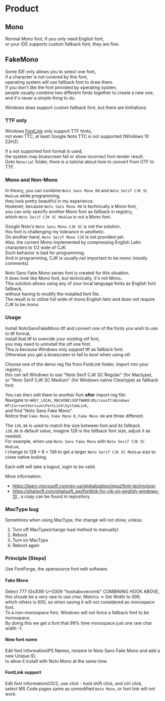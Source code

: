 # Product

## Mono

Normal Mono font, if you only need English font,  
or your IDE supports custom fallback font, they are fine.

## FakeMono

Some IDE only allows you to select one font,  
if a character is not covered by this font,  
operating system will use fallback font to draw them.  
If you don't like the font provided by operating system,  
people usually combine two different fonts together to create a new one,  
and it's never a simple thing to do.

Windows does support custom fallback font, but there are limitations.

### TTF only

Windows [FontLink](https://learn.microsoft.com/en-us/globalization/input/font-technology) only support TTF fonts,  
not even TTC, at least Google Noto TTC is not supported (Windows 10 22H2).

If a not supported font format is used,  
the system may bluescreen fail or show incorrect font render result.  
Goto `Material` folder, there is a tutorial about how to convert from OTF to TTF.

### Mono and Non-Mono

In theory, you can combine `Noto Sans Mono R0` and `Noto Serif CJK SC Medium` while programming,  
they look pretty beautiful in my experience.  
However, because `Noto Sans Mono R0` is technically a Mono font,  
you can only specify another Mono font as fallback in registry,  
which `Noto Serif CJK SC Medium` is not a Mono font.

Google Noto's `Noto Sans Mono CJK SC` is not the solution,  
this font is challenging my tolerance in aesthetic.  
On another hand, `Noto Serif Mono CJK` is not provided yet.  
Also, the current Mono implemented by compressing English Latin characters to 1/2 wide of CJK.  
Such behavior is bad for programming.  
And in programming, CJK is usually not important to be mono (mostly comments).

Noto Sans Fake Mono series font is created for this situation.  
It does look like Mono font, but technically, it's not Mono.  
This solution allows using any of your local language fonts as English font fallback,  
without having to modify the installed font file.  
The result is to utilize full wide of mono English latin and does not require CJK to be mono.

### Usage

Install NotoSansFakeMono ttf and convert one of the fonts you wish to use to ttf format,  
install that ttf to override your existing otf font,  
you may need to uninstall the otf one first.  
This is because Windows only support ttf as fallback font.  
Otherwise you get a bluescreen to fail to boot when using otf.

Choose one of the demo reg file from FontLink folder, import into your registry,  
this can tell Windows to use "Noto Serif CJK SC Regular" (for Mactype),  
or "Noto Serif CJK SC Medium" (for Windows native Cleartype) as fallback font.

You can then edit them to another font **after** import reg file:  
Navigate to `HKEY_LOCAL_MACHINE\SOFTWARE\Microsoft\Windows NT\CurrentVersion\FontLink\SystemLink`,  
and find "Noto Sans Fake Mono".  
Notice that `Fake Mono`, `Fake Mono R`, `Fake Mono R0` are three different.

The `136,96` is used to match the size between font and its fallback.  
`128,96` is default value, imagine 128 is the fallback font size, adjust it as needed.  
For example, when use `Noto Sans Fake Mono` with `Noto Serif CJK SC Medium`,  
I change to 128 + 8 = 136 to get a larger `Noto Serif CJK SC Medium` size to close native looking.

Each edit will take a logout, login to be valid.

More information:

- https://learn.microsoft.com/en-us/globalization/input/font-technology
- https://shajisoft.com/shajisoft_wp/fontlink-for-cjk-on-english-windows-10 , a copy can be found in repository.

### MacType bug

Sometimes when using MacType, the change will not show, unless:

1. Turn off MacType(change load method to manually)
2. Reboot
3. Turn on MacType
4. Reboot again

### Principle (Steps)

Use FontForge, the opensource font edit software.

#### Fake Mono

Select 777 (0x309) U+0309 "hookabovecomb" COMBINING HOOK ABOVE,  
this shoule be a very rare to use char, Metrics -> Set Width to 599,  
which others is 600, so when saving it will not considered as monospace font.  
To a non-monospace font, Windows will not force a fallback font to be monospace.  
By doing this we get a font that 99% time monospace just one rare char width -1.

#### New font name

Edit font information\PS Names, rename to Noto Sans Fake Mono and add a new Unique ID,  
to allow it install with Noto Mono at the same time.

#### FontLink support

Edit font information\OS/2, use click - hold shift click, and ctrl click,  
select MS Code pages same as unmodified `Noto Mono`, or font link will not work.
